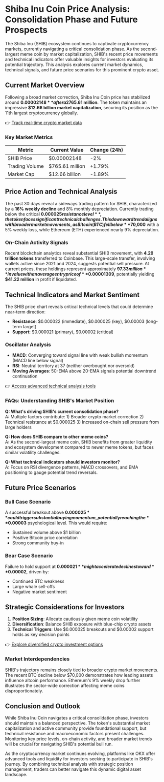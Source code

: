 # Shiba Inu Coin Price Analysis: Consolidation Phase and Future Prospects  

The Shiba Inu (SHIB) ecosystem continues to captivate cryptocurrency markets, currently navigating a critical consolidation phase. As the second-largest meme coin by market capitalization, SHIB's recent price movements and technical indicators offer valuable insights for investors evaluating its potential trajectory. This analysis explores current market dynamics, technical signals, and future price scenarios for this prominent crypto asset.  

## Current Market Overview  

Following a broad market correction, Shiba Inu Coin price has stabilized around **$0.00002148** after a 2% decline during US trading hours. Despite this dip, trading volume shows positive momentum with a 1.79% increase over 24 hours, reaching **$765.61 million**. The token maintains an impressive **$12.66 billion market capitalization**, securing its position as the 11th largest cryptocurrency globally.  

👉 [Track real-time crypto market data](https://bit.ly/okx-bonus)  

### Key Market Metrics  
| Metric                | Current Value      | Change (24h) |  
|-----------------------|--------------------|-------------|  
| SHIB Price            | $0.00002148        | -2%         |  
| Trading Volume        | $765.61 million    | +1.79%      |  
| Market Cap            | $12.66 billion     | -1.89%      |  

## Price Action and Technical Analysis  

The past 30 days reveal a sideways trading pattern for SHIB, characterized by a **16% weekly decline** and 8% monthly depreciation. Currently trading below the critical **$0.000025 resistance level**, the token faces significant technical challenges. This downward trend aligns with broader market movements, as Bitcoin (BTC) fell below **$70,000** with a 5% weekly loss, while Ethereum (ETH) experienced nearly 9% depreciation.  

### On-Chain Activity Signals  

Recent blockchain analytics reveal substantial SHIB movement, with **4.29 trillion tokens** transferred to Coinbase. This large-scale transfer, involving wallets active since 2021 and 2024, suggests potential sell pressure. At current prices, these holdings represent approximately **$97.33 million** in value with an average entry price of **$0.00001309**, potentially yielding **$41.22 million** in profit if liquidated.  

## Technical Indicators and Market Sentiment  

The SHIB price chart reveals critical technical levels that could determine near-term direction:  
- **Resistance**: $0.000022 (immediate), $0.000025 (key), $0.00003 (long-term target)  
- **Support**: $0.000021 (primary), $0.00002 (critical)  

### Oscillator Analysis  
- **MACD**: Converging toward signal line with weak bullish momentum (MACD line below signal)  
- **RSI**: Neutral territory at 37 (neither overbought nor oversold)  
- **Moving Averages**: 50-EMA above 20-EMA signals potential downtrend continuation  

👉 [Access advanced technical analysis tools](https://bit.ly/okx-bonus)  

### FAQs: Understanding SHIB's Market Position  

**Q: What's driving SHIB's current consolidation phase?**  
A: Multiple factors contribute: 1) Broader crypto market correction 2) Technical resistance at $0.000025 3) Increased on-chain sell pressure from large holders  

**Q: How does SHIB compare to other meme coins?**  
A: As the second-largest meme coin, SHIB benefits from greater liquidity and ecosystem development compared to newer meme tokens, but faces similar volatility challenges.  

**Q: What technical indicators should investors monitor?**  
A: Focus on RSI divergence patterns, MACD crossovers, and EMA positioning to gauge potential trend reversals.  

## Future Price Scenarios  

### Bull Case Scenario  
A successful breakout above **$0.000025** could trigger substantial buying momentum, potentially reaching the **$0.00003** psychological level. This would require:  
- Sustained volume above $1 billion  
- Positive Bitcoin price correlation  
- Strong community buy-in  

### Bear Case Scenario  
Failure to hold support at **$0.000021** might accelerate declines toward **$0.00002**, driven by:  
- Continued BTC weakness  
- Large whale sell-offs  
- Negative market sentiment  

## Strategic Considerations for Investors  

1. **Position Sizing**: Allocate cautiously given meme coin volatility  
2. **Diversification**: Balance SHIB exposure with blue-chip crypto assets  
3. **Technical Triggers**: Use $0.000025 breakouts and $0.00002 support holds as key decision points  

👉 [Explore diversified crypto investment options](https://bit.ly/okx-bonus)  

### Market Interdependencies  

SHIB's trajectory remains closely tied to broader crypto market movements. The recent BTC decline below $70,000 demonstrates how leading assets influence altcoin performance. Ethereum's 9% weekly drop further illustrates the sector-wide correction affecting meme coins disproportionately.  

## Conclusion and Outlook  

While Shiba Inu Coin navigates a critical consolidation phase, investors should maintain a balanced perspective. The token's substantial market capitalization and active community provide foundational support, but technical resistance and macroeconomic factors present challenges. Monitoring key price levels, on-chain activity, and broader market trends will be crucial for navigating SHIB's potential bull run.  

As the cryptocurrency market continues evolving, platforms like OKX offer advanced tools and liquidity for investors seeking to participate in SHIB's journey. By combining technical analysis with strategic position management, traders can better navigate this dynamic digital asset landscape.